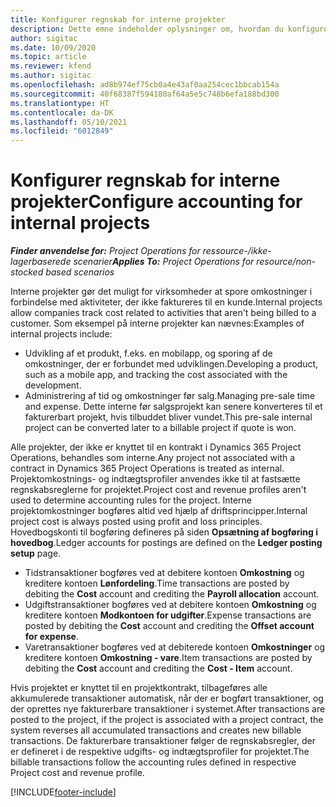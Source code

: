 ```yaml
---
title: Konfigurer regnskab for interne projekter
description: Dette emne indeholder oplysninger om, hvordan du konfigurerer regnskabspraksis for interne projekter i Project Operations.
author: sigitac
ms.date: 10/09/2020
ms.topic: article
ms.reviewer: kfend
ms.author: sigitac
ms.openlocfilehash: ad8b974ef75cb0a4e43af0aa254cec1bbcab154a
ms.sourcegitcommit: 40f68387f594180af64a5e5c748b6efa188bd300
ms.translationtype: HT
ms.contentlocale: da-DK
ms.lasthandoff: 05/10/2021
ms.locfileid: "6012849"
---
```

# <a name="configure-accounting-for-internal-projects"></a><span data-ttu-id="dd505-103">Konfigurer regnskab for interne projekter</span><span class="sxs-lookup"><span data-stu-id="dd505-103">Configure accounting for internal projects</span></span>

<span data-ttu-id="dd505-104">_**Finder anvendelse for:** Project Operations for ressource-/ikke-lagerbaserede scenarier_</span><span class="sxs-lookup"><span data-stu-id="dd505-104">_**Applies To:** Project Operations for resource/non-stocked based scenarios_</span></span>

<span data-ttu-id="dd505-105">Interne projekter gør det muligt for virksomheder at spore omkostninger i forbindelse med aktiviteter, der ikke faktureres til en kunde.</span><span class="sxs-lookup"><span data-stu-id="dd505-105">Internal projects allow companies track cost related to activities that aren't being billed to a customer.</span></span> <span data-ttu-id="dd505-106">Som eksempel på interne projekter kan nævnes:</span><span class="sxs-lookup"><span data-stu-id="dd505-106">Examples of internal projects include:</span></span>

- <span data-ttu-id="dd505-107">Udvikling af et produkt, f.eks. en mobilapp, og sporing af de omkostninger, der er forbundet med udviklingen.</span><span class="sxs-lookup"><span data-stu-id="dd505-107">Developing a product, such as a mobile app, and tracking the cost associated with the development.</span></span>
- <span data-ttu-id="dd505-108">Administrering af tid og omkostninger før salg.</span><span class="sxs-lookup"><span data-stu-id="dd505-108">Managing pre-sale time and expense.</span></span> <span data-ttu-id="dd505-109">Dette interne før salgsprojekt kan senere konverteres til et fakturerbart projekt, hvis tilbuddet bliver vundet.</span><span class="sxs-lookup"><span data-stu-id="dd505-109">This pre-sale internal project can be converted later to a billable project if quote is won.</span></span>

<span data-ttu-id="dd505-110">Alle projekter, der ikke er knyttet til en kontrakt i Dynamics 365 Project Operations, behandles som interne.</span><span class="sxs-lookup"><span data-stu-id="dd505-110">Any project not associated with a contract in Dynamics 365 Project Operations is treated as internal.</span></span> <span data-ttu-id="dd505-111">Projektomkostnings- og indtægtsprofiler anvendes ikke til at fastsætte regnskabsreglerne for projektet.</span><span class="sxs-lookup"><span data-stu-id="dd505-111">Project cost and revenue profiles aren't used to determine accounting rules for the project.</span></span> <span data-ttu-id="dd505-112">Interne projektomkostninger bogføres altid ved hjælp af driftsprincipper.</span><span class="sxs-lookup"><span data-stu-id="dd505-112">Internal project cost is always posted using profit and loss principles.</span></span> <span data-ttu-id="dd505-113">Hovedbogskonti til bogføring defineres på siden **Opsætning af bogføring i hovedbog**.</span><span class="sxs-lookup"><span data-stu-id="dd505-113">Ledger accounts for postings are defined on the **Ledger posting setup** page.</span></span>

- <span data-ttu-id="dd505-114">Tidstransaktioner bogføres ved at debitere kontoen **Omkostning** og kreditere kontoen **Lønfordeling**.</span><span class="sxs-lookup"><span data-stu-id="dd505-114">Time transactions are posted by debiting the **Cost** account and crediting the **Payroll allocation** account.</span></span>
- <span data-ttu-id="dd505-115">Udgiftstransaktioner bogføres ved at debitere kontoen **Omkostning** og kreditere kontoen **Modkontoen for udgifter**.</span><span class="sxs-lookup"><span data-stu-id="dd505-115">Expense transactions are posted by debiting the **Cost** account and crediting the **Offset account for expense**.</span></span>
- <span data-ttu-id="dd505-116">Varetransaktioner bogføres ved at debiterede kontoen **Omkostninger** og kreditere kontoen **Omkostning - vare**.</span><span class="sxs-lookup"><span data-stu-id="dd505-116">Item transactions are posted by debiting the **Cost** account and crediting the **Cost - Item** account.</span></span>

<span data-ttu-id="dd505-117">Hvis projektet er knyttet til en projektkontrakt, tilbageføres alle akkumulerede transaktioner automatisk, når der er bogført transaktioner, og der oprettes nye fakturerbare transaktioner i systemet.</span><span class="sxs-lookup"><span data-stu-id="dd505-117">After transactions are posted to the project, if the project is associated with a project contract, the system reverses all accumulated transactions and creates new billable transactions.</span></span> <span data-ttu-id="dd505-118">De fakturerbare transaktioner følger de regnskabsregler, der er defineret i de respektive udgifts- og indtægtsprofiler for projektet.</span><span class="sxs-lookup"><span data-stu-id="dd505-118">The billable transactions follow the accounting rules defined in respective Project cost and revenue profile.</span></span>




[!INCLUDE[footer-include](../includes/footer-banner.md)]
